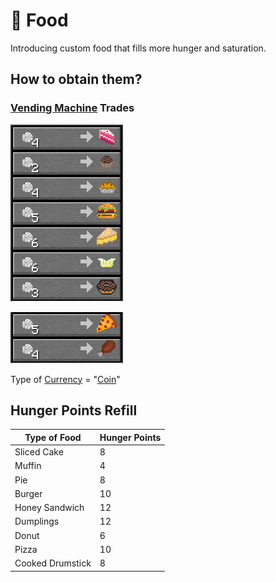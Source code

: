 # 🍞 Food

Introducing custom food that fills more hunger and saturation.

## How to obtain them?

### [Vending Machine](food.md#undefined) Trades

![](<../../.gitbook/assets/image (54).png>)

![](<../../.gitbook/assets/image (45).png>)

Type of [Currency](../../cubimod-survival/currencies/) = "[Coin](../../cubimod-survival/currencies/coin.md)"

## Hunger Points Refill

| Type of Food     | Hunger Points |
| ---------------- | ------------- |
| Sliced Cake      | 8             |
| Muffin           | 4             |
| Pie              | 8             |
| Burger           | 10            |
| Honey Sandwich   | 12            |
| Dumplings        | 12            |
| Donut            | 6             |
| Pizza            | 10            |
| Cooked Drumstick | 8             |
